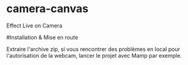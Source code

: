 # camera-canvas
Effect Live on Camera

#Installation & Mise en route

Extraire l'archive zip, si vous rencontrer des problèmes en local pour l'autorisation de la webcam, lancer le projet avec Mamp par exemple.

#
